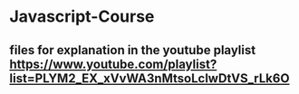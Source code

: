 # Javascript-Course
## files for explanation in the youtube playlist https://www.youtube.com/playlist?list=PLYM2_EX_xVvWA3nMtsoLclwDtVS_rLk6O
